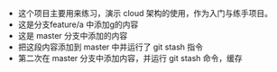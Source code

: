 - 这个项目主要用来练习，演示 cloud 架构的使用，作为入门与练手项目。
- 这是分支feature/a 中添加g的内容
- 这是 master 分支中添加的内容
- 把这段内容添加到 master 中并运行了 git stash 指令
- 第二次在 master 分支中添加内容，并运行 git stash 命令，缓存